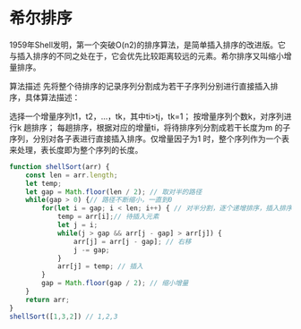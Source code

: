 # 希尔排序

1959年Shell发明，第一个突破O(n2)的排序算法，是简单插入排序的改进版。它与插入排序的不同之处在于，它会优先比较距离较远的元素。希尔排序又叫缩小增量排序。

算法描述
先将整个待排序的记录序列分割成为若干子序列分别进行直接插入排序，具体算法描述：

选择一个增量序列t1，t2，…，tk，其中ti>tj，tk=1；
按增量序列个数k，对序列进行k 趟排序；
每趟排序，根据对应的增量ti，将待排序列分割成若干长度为m 的子序列，分别对各子表进行直接插入排序。仅增量因子为1 时，整个序列作为一个表来处理，表长度即为整个序列的长度。

```js
function shellSort(arr) {
    const len = arr.length;
    let temp;
    let gap = Math.floor(len / 2); // 取对半的路径
    while(gap > 0) {// 路径不断缩小，一直到0
        for(let i = gap; i < len; i++) { // 对半分割，逐个递增排序，插入排序
            temp = arr[i];// 待插入元素
            let j = i;
            while(j > gap && arr[j - gap] > arr[j]) {
                arr[j] = arr[j - gap]; // 右移
                j -= gap;
            }
            arr[j] = temp; // 插入
        }
        gap = Math.floor(gap / 2); // 缩小增量
    }
    return arr;
}
shellSort([1,3,2]) // 1,2,3
```